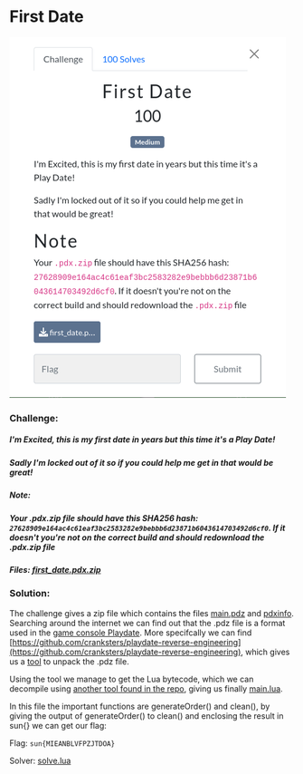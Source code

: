 # First Date 
![challenge](challenge.png)
### Challenge:
##### I'm Excited, this is my first date in years but this time it's a Play Date!
##### Sadly I'm locked out of it so if you could help me get in that would be great!

##### Note:
##### Your .pdx.zip file should have this SHA256 hash: ```27628909e164ac4c61eaf3bc2583282e9bebbb6d23871b6043614703492d6cf0```. If it doesn't you're not on the correct build and should redownload the .pdx.zip file

##### Files: [first_date.pdx.zip](first_date.pdx.zip)

### Solution:
The challenge gives a zip file which contains the files [main.pdz](main.pdz) and [pdxinfo](pdxinfo).
Searching around the internet we can find out that the .pdz file is a format used in the [game console Playdate](https://en.wikipedia.org/wiki/Playdate_(console)).
More specifcally we can find [https://github.com/cranksters/playdate-reverse-engineering](https://github.com/cranksters/playdate-reverse-engineering), which gives us a [tool](https://github.com/cranksters/playdate-reverse-engineering/blob/main/tools/pdz.py) to unpack the .pdz file.

Using the tool we manage to get the Lua bytecode, which we can decompile using [another tool found in the repo](https://github.com/scratchminer/unluac), giving us finally [main.lua](main.lua).

In this file the important functions are generateOrder() and clean(), by giving the output of generateOrder() to clean() and enclosing the result in sun{} we can get our flag:

Flag: ```sun{MIEANBLVFPZJTDOA}```

Solver: [solve.lua](solve.lua)
